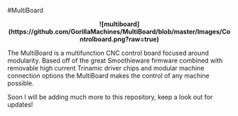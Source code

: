 #MultiBoard



<p align="center">
  <b>![multiboard](https://github.com/GorillaMachines/MultiBoard/blob/master/Images/Controlboard.png?raw=true)</b><br>
  </p>


The MultiBoard is a multifunction CNC control board focused around modularity. Based off of the great Smoothieware firmware combined with
removable high current Trinamic driver chips and modular machine connection options the MultiBoard makes the control of any machine possible. 

Soon I will be adding much more to this repository, keep a look out for updates! 
